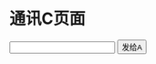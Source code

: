 # 通讯C页面

<div>
	<input type="text" id="txt" size="20" />
	<input id="send_a" type="button" value="发给A" />
</div>
		
<div id="output"></div>

<script>
	require(['{{module}}'], function(localConnect) {
		var listenerServer = null;

		localConnect.init(function(){
			listenerServer = localConnect.createServer('server_c');
			listenerServer.onmessage = function(d){
				$('#output').html("page:"+d.page+"|"+d.data  + '<br>' + $('#output').html());
			}
		});

		//发送消息
		$('#send_a').click(function() {
			localConnect.hasServer('server_a') && localConnect.send('server_a', {
				page: 'c',
				data: $('#txt').val()
			});
		});

	});
</script>
